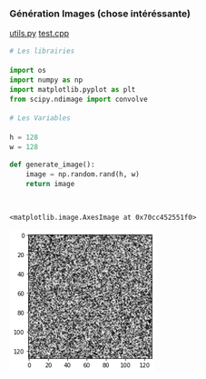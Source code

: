 ### Génération Images (chose intéréssante)

[utils.py](./utils.py)
[test.cpp](./test.cpp)


```python
# Les librairies

import os
import numpy as np
import matplotlib.pyplot as plt
from scipy.ndimage import convolve

# Les Variables

h = 128
w = 128
```


```python
def generate_image():
    image = np.random.rand(h, w)
    return image

```


```python

```


```python

```




    <matplotlib.image.AxesImage at 0x70cc452551f0>




    
![png](Generation_images_files/Generation_images_4_1.png)
    

